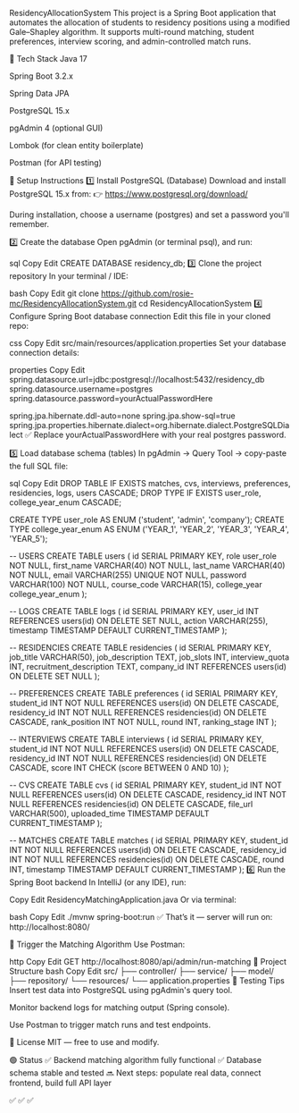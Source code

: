 ResidencyAllocationSystem
This project is a Spring Boot application that automates the allocation of students to residency positions using a modified Gale–Shapley algorithm. It supports multi-round matching, student preferences, interview scoring, and admin-controlled match runs.

🔧 Tech Stack
Java 17

Spring Boot 3.2.x


Spring Data JPA


PostgreSQL 15.x

pgAdmin 4 (optional GUI)


Lombok (for clean entity boilerplate)


Postman (for API testing)

🔧 Setup Instructions
1️⃣ Install PostgreSQL (Database)
Download and install PostgreSQL 15.x from:
👉 https://www.postgresql.org/download/

During installation, choose a username (postgres) and set a password you'll remember.

2️⃣ Create the database
Open pgAdmin (or terminal psql), and run:

sql
Copy
Edit
CREATE DATABASE residency_db;
3️⃣ Clone the project repository
In your terminal / IDE:

bash
Copy
Edit
git clone https://github.com/rosie-mc/ResidencyAllocationSystem.git
cd ResidencyAllocationSystem
4️⃣ Configure Spring Boot database connection
Edit this file in your cloned repo:

css
Copy
Edit
src/main/resources/application.properties
Set your database connection details:

properties
Copy
Edit
spring.datasource.url=jdbc:postgresql://localhost:5432/residency_db
spring.datasource.username=postgres
spring.datasource.password=yourActualPasswordHere

spring.jpa.hibernate.ddl-auto=none
spring.jpa.show-sql=true
spring.jpa.properties.hibernate.dialect=org.hibernate.dialect.PostgreSQLDialect
✅ Replace yourActualPasswordHere with your real postgres password.

5️⃣ Load database schema (tables)
In pgAdmin → Query Tool → copy-paste the full SQL file:

sql
Copy
Edit
DROP TABLE IF EXISTS matches, cvs, interviews, preferences, residencies, logs, users CASCADE;
DROP TYPE IF EXISTS user_role, college_year_enum CASCADE;

CREATE TYPE user_role AS ENUM ('student', 'admin', 'company');
CREATE TYPE college_year_enum AS ENUM ('YEAR_1', 'YEAR_2', 'YEAR_3', 'YEAR_4', 'YEAR_5');

-- USERS
CREATE TABLE users (
    id SERIAL PRIMARY KEY,
    role user_role NOT NULL,
    first_name VARCHAR(40) NOT NULL,
    last_name VARCHAR(40) NOT NULL,
    email VARCHAR(255) UNIQUE NOT NULL,
    password VARCHAR(100) NOT NULL,
    course_code VARCHAR(15),
    college_year college_year_enum
);

-- LOGS
CREATE TABLE logs (
    id SERIAL PRIMARY KEY,
    user_id INT REFERENCES users(id) ON DELETE SET NULL,
    action VARCHAR(255),
    timestamp TIMESTAMP DEFAULT CURRENT_TIMESTAMP
);

-- RESIDENCIES
CREATE TABLE residencies (
    id SERIAL PRIMARY KEY,
    job_title VARCHAR(50),
    job_description TEXT,
    job_slots INT,
    interview_quota INT,
    recruitment_description TEXT,
    company_id INT REFERENCES users(id) ON DELETE SET NULL
);

-- PREFERENCES
CREATE TABLE preferences (
    id SERIAL PRIMARY KEY,
    student_id INT NOT NULL REFERENCES users(id) ON DELETE CASCADE,
    residency_id INT NOT NULL REFERENCES residencies(id) ON DELETE CASCADE,
    rank_position INT NOT NULL,
    round INT,
    ranking_stage INT
);

-- INTERVIEWS
CREATE TABLE interviews (
    id SERIAL PRIMARY KEY,
    student_id INT NOT NULL REFERENCES users(id) ON DELETE CASCADE,
    residency_id INT NOT NULL REFERENCES residencies(id) ON DELETE CASCADE,
    score INT CHECK (score BETWEEN 0 AND 10)
);

-- CVS
CREATE TABLE cvs (
    id SERIAL PRIMARY KEY,
    student_id INT NOT NULL REFERENCES users(id) ON DELETE CASCADE,
    residency_id INT NOT NULL REFERENCES residencies(id) ON DELETE CASCADE,
    file_url VARCHAR(500),
    uploaded_time TIMESTAMP DEFAULT CURRENT_TIMESTAMP
);

-- MATCHES
CREATE TABLE matches (
    id SERIAL PRIMARY KEY,
    student_id INT NOT NULL REFERENCES users(id) ON DELETE CASCADE,
    residency_id INT NOT NULL REFERENCES residencies(id) ON DELETE CASCADE,
    round INT,
    timestamp TIMESTAMP DEFAULT CURRENT_TIMESTAMP
);
6️⃣ Run the Spring Boot backend
In IntelliJ (or any IDE), run:

Copy
Edit
ResidencyMatchingApplication.java
Or via terminal:

bash
Copy
Edit
./mvnw spring-boot:run
✅ That’s it — server will run on:
http://localhost:8080/


📡 Trigger the Matching Algorithm
Use Postman:

http
Copy
Edit
GET http://localhost:8080/api/admin/run-matching
📁 Project Structure
bash
Copy
Edit
src/
├── controller/
├── service/
├── model/
├── repository/
└── resources/
└── application.properties
🧪 Testing Tips
Insert test data into PostgreSQL using pgAdmin's query tool.

Monitor backend logs for matching output (Spring console).

Use Postman to trigger match runs and test endpoints.

📜 License
MIT — free to use and modify.

🟢 Status
✅ Backend matching algorithm fully functional
✅ Database schema stable and tested
🔜 Next steps: populate real data, connect frontend, build full API layer

✅ ✅ ✅
